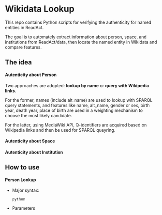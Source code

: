 # Wikidata Lookup

This repo contains Python scripts for verifying the authenticity for named entities in ReadAct.

The goal is to automately extract information about person, space, and institutions from ReadAct/data, then locate the named entity in Wikidata and compare features.

## The idea
#### Autenticity about Person
Two approaches are adopted: **lookup by name** or **query with Wikipedia links**.

For the former, names (include alt_name) are used to lookup with SPARQL query statements, and features like name, alt_name, gender or sex, birth year, death year, place of birth are used in a  weighting mechanism to choose the most likely candidate.

For the latter, using MediaWiki API, Q-identifiers are acquired based on Wikipedia links and then be used for SPARQL queyring.

#### Autenticity about Space

#### Autenticity about Institution



## How to use

#### Person Lookup
- Major syntax:

  ```
  python
  ```

- Parameters



